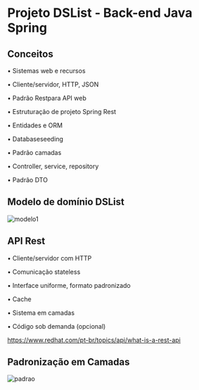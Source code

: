 # Projeto DSList - Back-end Java Spring

## Conceitos
 • Sistemas web e recursos
 
 • Cliente/servidor, HTTP, JSON
 
 • Padrão Restpara API web
 
 • Estruturação de projeto Spring Rest
 
 • Entidades e ORM
 
 • Databaseseeding
 
 • Padrão camadas
 
 • Controller, service, repository
 
 • Padrão DTO

 

## Modelo de domínio DSList

![modelo1](https://github.com/user-attachments/assets/392ba2d8-3237-40cc-82c1-2af70d8cc7f8)


## API Rest

• Cliente/servidor com HTTP

• Comunicação stateless
 
• Interface uniforme, formato padronizado

• Cache

• Sistema em camadas

• Código sob demanda (opcional)

 https://www.redhat.com/pt-br/topics/api/what-is-a-rest-api


## Padronização em Camadas

![padrao](https://github.com/user-attachments/assets/4477b589-0ada-4127-a846-1f7b1d2cf127)
